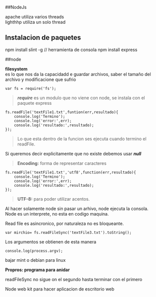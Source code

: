 ##NodeJs

apache utiliza varios threads  
lighthhp utiliza un solo thread

## Instalacion de paquetes

npm install slint -g   // herramienta de consola
npm install express



##node

**filesystem**  
es lo que nos da la capacidadd e guardar archivos, saber el tamaño del archivo y modificacione que sufrio

	var fs = require('fs');

>**_require_** es un modulo que no viene con node, se instala con el paquete express

	fs.readFile('textFile1.txt',funtion(err,resultado){
		console.log('Termino');
		console.log('error:',err);
		console.log('resultado:',resultado);
	});

> Lo que esta dentro de la funcion ses ejecuta cuando termino el readFile.

Si queremos decir explicitamente que no existe debemos usar **_null_**

>**Encoding:** forma de representar caracteres

	fs.readFile('textFile1.txt','utf8',function(err,resultado){
		console.log('Termino');
		console.log('error:',err);
		console.log('resultado:',resultado);
	});

> **UTF-8:** para poder utilizar acentos.


Al hacer solamente node sin pasar un arhivo, node ejecuta la consola.  
Node es un interprete, no esta en codigo maquina.

Read file es asincronico, por naturaleza no es bloqueante.

	var mirchio= fs.readFileSync('textFile3.txt').toString();

Los argumentos se obtienen de esta manera

	console.log(process.argv);

bajar mint o debian para linux


**Propros: programa para anidar**

readFileSync no sigue on el segundo hasta terminar con el primero

Node web kit para hacer aplicacion de escritorio web